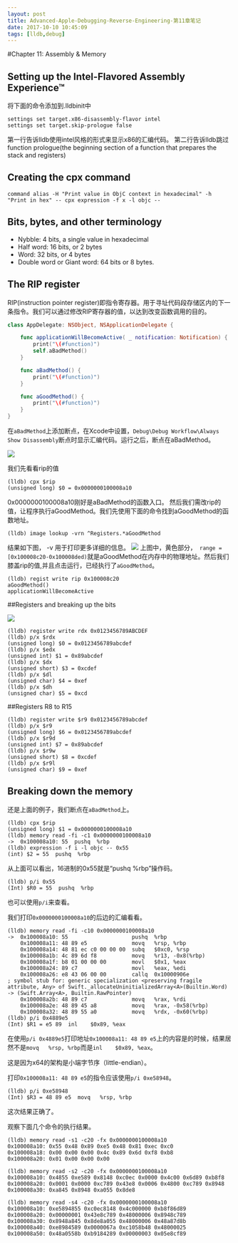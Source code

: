 ```yaml
---
layout: post
title: Advanced-Apple-Debugging-Reverse-Engineering-第11章笔记
date: 2017-10-10 10:45:09
tags: [lldb,debug]
---
```

#Chapter 11: Assembly & Memory

## Setting up the Intel-Flavored Assembly Experience™
将下面的命令添加到.lldbinit中

```
settings set target.x86-disassembly-flavor intel
settings set target.skip-prologue false
```
第一行告诉lldb使用intel风格的形式来显示x86的汇编代码。
第二行告诉lldb跳过function prologue(the beginning section of a function that prepares the stack and registers)

## Creating the cpx command

```
command alias -H "Print value in ObjC context in hexadecimal" -h "Print in hex" -- cpx expression -f x -l objc --
```
## Bits, bytes, and other terminology

- Nybble: 4 bits, a single value in hexadecimal
- Half word: 16 bits, or 2 bytes
- Word: 32 bits, or 4 bytes
- Double word or Giant word: 64 bits or 8 bytes.

## The RIP register
RIP(instruction pointer register)即指令寄存器。用于寻址代码段存储区内的下一条指令。我们可以通过修改RIP寄存器的值，以达到改变函数调用的目的。

``` Swift
class AppDelegate: NSObject, NSApplicationDelegate {

    func applicationWillBecomeActive( _ notification: Notification) {
        print("\(#function)")
        self.aBadMethod()
    }

    func aBadMethod() {
        print("\(#function)")
    }

    func aGoodMethod() {
        print("\(#function)")
    }
}
```
在`aBadMethod`上添加断点，在Xcode中设置，`Debug\Debug Workflow\Always Show Disassembly`断点时显示汇编代码。运行之后，断点在aBadMethod。

![](http://onkcruzxc.bkt.clouddn.com/2017-10-10-15076058137648.jpg)

我们先看看rip的值

```
(lldb) cpx $rip
(unsigned long) $0 = 0x0000000100008a10
```
0x0000000100008a10刚好是aBadMethod的函数入口。 然后我们需改rip的值，让程序执行aGoodMethod。我们先使用下面的命令找到aGoodMethod的函数地址。

```
(lldb) image lookup -vrn ^Registers.*aGoodMethod
```
结果如下图， -v 用于打印更多详细的信息。
![](http://onkcruzxc.bkt.clouddn.com/2017-10-10-15076059611674.jpg)
上图中，黄色部分，` range = [0x100008c20-0x100008ded)`就是aGoodMethod在内存中的物理地址。然后我们膝盖rip的值,并且点击运行，已经执行了`aGoodMethod`。
```
(lldb) regist write rip 0x100008c20
aGoodMethod()
applicationWillBecomeActive
```


##Registers and breaking up the bits

![](http://onkcruzxc.bkt.clouddn.com/2017-10-10-15076035645808.jpg)

```
(lldb) register write rdx 0x0123456789ABCDEF
(lldb) p/x $rdx
(unsigned long) $0 = 0x0123456789abcdef
(lldb) p/x $edx
(unsigned int) $1 = 0x89abcdef
(lldb) p/x $dx
(unsigned short) $3 = 0xcdef
(lldb) p/x $dl
(unsigned char) $4 = 0xef
(lldb) p/x $dh
(unsigned char) $5 = 0xcd
```


##Registers R8 to R15

```
(lldb) register write $r9 0x0123456789abcdef
(lldb) p/x $r9
(unsigned long) $6 = 0x0123456789abcdef
(lldb) p/x $r9d
(unsigned int) $7 = 0x89abcdef
(lldb) p/x $r9w
(unsigned short) $8 = 0xcdef
(lldb) p/x $r9l
(unsigned char) $9 = 0xef
```

## Breaking down the memory

还是上面的例子，我们断点在`aBadMethod`上。

```
(lldb) cpx $rip
(unsigned long) $1 = 0x0000000100008a10
(lldb) memory read -fi -c1 0x0000000100008a10
->  0x100008a10: 55  pushq  %rbp
(lldb) expression -f i -l objc -- 0x55
(int) $2 = 55  pushq  %rbp
```
从上面可以看出，16进制的0x55就是“pushq  %rbp”操作码。

```
(lldb) p/i 0x55
(Int) $R0 = 55  pushq  %rbp
```
也可以使用`p/i`来查看。

我们打印`0x0000000100008a10`的后边的汇编看看。

```
(lldb) memory read -fi -c10 0x0000000100008a10
->  0x100008a10: 55                    pushq  %rbp
    0x100008a11: 48 89 e5              movq   %rsp, %rbp
    0x100008a14: 48 81 ec c0 00 00 00  subq   $0xc0, %rsp
    0x100008a1b: 4c 89 6d f8           movq   %r13, -0x8(%rbp)
    0x100008a1f: b8 01 00 00 00        movl   $0x1, %eax
    0x100008a24: 89 c7                 movl   %eax, %edi
    0x100008a26: e8 43 06 00 00        callq  0x10000906e               ; symbol stub for: generic specialization <preserving fragile attribute, Any> of Swift._allocateUninitializedArray<A>(Builtin.Word) -> (Swift.Array<A>, Builtin.RawPointer)
    0x100008a2b: 48 89 c7              movq   %rax, %rdi
    0x100008a2e: 48 89 45 a8           movq   %rax, -0x58(%rbp)
    0x100008a32: 48 89 55 a0           movq   %rdx, -0x60(%rbp)
(lldb) p/i 0x4889e5
(Int) $R1 = e5 89  inl    $0x89, %eax
```

在使用`p/i 0x4889e5`打印地址`0x100008a11: 48 89 e5`上的内容是的时候，结果居然不是`movq   %rsp, %rbp`而是`inl    $0x89, %eax`。

这是因为x64的架构是小端字节序（little-endian）。

打印`0x100008a11: 48 89 e5`的指令应该使用`p/i 0xe58948`。

```
(lldb) p/i 0xe58948
(Int) $R3 = 48 89 e5  movq   %rsp, %rbp
```
这次结果正确了。

观察下面几个命令的执行结果。

```
(lldb) memory read -s1 -c20 -fx 0x0000000100008a10
0x100008a10: 0x55 0x48 0x89 0xe5 0x48 0x81 0xec 0xc0
0x100008a18: 0x00 0x00 0x00 0x4c 0x89 0x6d 0xf8 0xb8
0x100008a20: 0x01 0x00 0x00 0x00
```
```
(lldb) memory read -s2 -c20 -fx 0x0000000100008a10
0x100008a10: 0x4855 0xe589 0x8148 0xc0ec 0x0000 0x4c00 0x6d89 0xb8f8
0x100008a20: 0x0001 0x0000 0xc789 0x43e8 0x0006 0x4800 0xc789 0x8948
0x100008a30: 0xa845 0x8948 0xa055 0x8de8
```
```
(lldb) memory read -s4 -c20 -fx 0x0000000100008a10
0x100008a10: 0xe5894855 0xc0ec8148 0x4c000000 0xb8f86d89
0x100008a20: 0x00000001 0x43e8c789 0x48000006 0x8948c789
0x100008a30: 0x8948a845 0x8de8a055 0x48000006 0x48a87d8b
0x100008a40: 0xe8984589 0x0000067a 0xc1058b48 0x48000025
0x100008a50: 0x48a0558b 0xb9184289 0x00000003 0x05e8cf89
```



